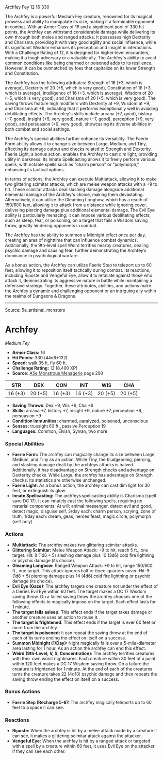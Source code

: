 <MonsterName/>Archfey</MonsterName>
<CreatureType/>Fey</CreatureType>
<CR/>12</CR>
<AC/>16</AC>
<HP/>330</HP>
<summary>The Archfey is a powerful Medium Fey creature, renowned for its magical prowess and ability to manipulate its size, making it a formidable opponent in combat. With an Armor Class of 16 and a significant pool of 330 hit points, the Archfey can withstand considerable damage while delivering its own through both melee and ranged attacks. It possesses high Dexterity and Charisma, providing it with very good agility and social influence, while its significant Wisdom enhances its perception and insight in interactions. With a Challenge Rating of 12, it is designed for higher-level encounters, making it a tough adversary or a valuable ally. The Archfey's ability to avoid common conditions like being charmed or poisoned adds to its resilience. However, it can be outmatched by foes that capitalize on its lower Strength and Constitution.</summary>

<detail>

The Archfey has the following attributes: Strength of 16 (+3, which is average), Dexterity of 20 (+5, which is very good), Constitution of 16 (+3, which is average), Intelligence of 16 (+3, which is average), Wisdom of 20 (+5, which is very good), and Charisma of 20 (+5, which is very good). The saving throws feature high modifiers with Dexterity at +9, Wisdom at +9, and Charisma at +9, indicating that it performs exceptionally well in avoiding debilitating effects. The Archfey's skills include arcana (+7, good), history (+7, good), insight (+9, very good), nature (+7, good), perception (+9, very good), and persuasion (+9, very good), showcasing its diverse abilities in both combat and social settings.

The Archfey's special abilities further enhance its versatility. The Faerie Form ability allows it to change size between Large, Medium, and Tiny, affecting its damage output and checks related to Strength and Dexterity. Faerie Light, a bonus action, enables the Archfey to cast dim light, providing utility in darkness. Its Innate Spellcasting allows it to freely perform various spells, with notable spells such as "charm person" or "polymorph," enhancing its tactical options. 

In terms of actions, the Archfey can execute Multiattack, allowing it to make two glittering scimitar attacks, which are melee weapon attacks with a +9 to hit. These scimitar attacks deal slashing damage alongside additional elemental damage of the Archfey's choice, making them devastating. Alternatively, it can utilize the Gleaming Longbow, which has a reach of 150/600 feet, allowing it to attack from a distance while ignoring cover, delivering piercing damage plus additional elemental damage. The Evil Eye ability is particularly menacing; it can impose various debilitating effects, such as sleep, fear, or poisoning, on a target that fails a Wisdom saving throw, greatly hindering opponents in combat.

The Archfey has the ability to summon a Midnight effect once per day, creating an area of nighttime that can influence combat dynamics. Additionally, the 9th-level spell Weird terrifies nearby creatures, dealing psychic damage and causing fear, further demonstrating the Archfey’s dominance in psychological warfare.

As a bonus action, the Archfey can utilize Faerie Step to teleport up to 60 feet, allowing it to reposition itself tactically during combat. Its reactions, including Riposte and Vengeful Eye, allow it to retaliate against those who attack it, demonstrating its aggressive nature in battle while maintaining a defensive strategy. Together, these attributes, abilities, and actions make the Archfey a dynamic and challenging opponent or an intriguing ally within the realms of Dungeons & Dragons.</detail>



---

Source: 5e_artisinal_monsters

# Archfey

*Medium* *Fey*

- **Armor Class:** 16
- **Hit Points:** 330 (44d8+132)
- **Speed:** walk 35 ft. fly 60 ft.
- **Challenge Rating:** 12 (8,400 XP)
- **Source:** [A5e Monstrous Menagerie](https://enpublishingrpg.com/products/level-up-monstrous-menagerie-a5e) page 200

| STR | DEX | CON | INT | WIS | CHA |
| --- | --- | --- | --- | --- | --- |
| 16 (+3) | 20 (+5) | 16 (+3) | 16 (+3) | 20 (+5) | 20 (+5) |

- **Saving Throws**: Dex +9, Wis +9, Cha +9
- **Skills:** arcana +7, history +7, insight +9, nature +7, perception +9, persuasion +9
- **Condition Immunities:** charmed, paralyzed, poisoned, unconscious
- **Senses:** truesight 60 ft., passive Perception 19
- **Languages:** Common, Elvish, Sylvan, two more

### Special Abilities

- **Faerie Form:** The archfey can magically change its size between Large, Medium, and Tiny as an action. While Tiny, the bludgeoning, piercing, and slashing damage dealt by the archfeys attacks is halved. Additionally, it has disadvantage on Strength checks and advantage on Dexterity checks. While Large, the archfey has advantage on Strength checks. Its statistics are otherwise unchanged.
- **Faerie Light:** As a bonus action, the archfey can cast dim light for 30 feet, or extinguish its glow.
- **Innate Spellcasting:** The archfeys spellcasting ability is Charisma (spell save DC 17). It can innately cast the following spells, requiring no material components: At will: animal messenger, detect evil and good, detect magic, disguise self, 3/day each: charm person, scrying, zone of truth, 1/day each: dream, geas, heroes feast, magic circle, polymorph (self only)

### Actions

- **Multiattack:** The archfey makes two glittering scimitar attacks.
- **Glittering Scimitar:** Melee Weapon Attack: +9 to hit, reach 5 ft., one target. Hit: 8 (1d6 + 5) slashing damage plus 10 (3d6) cold  fire  lightning  or psychic damage (its choice).
- **Gleaming Longbow:** Ranged Weapon Attack: +9 to hit, range 150/600 ft., one target. This attack ignores half or three-quarters cover. Hit: 9 (1d8 + 5) piercing damage plus 14 (4d6) cold  fire  lightning  or psychic damage (its choice).
- **Evil Eye (Gaze):** The archfey targets one creature not under the effect of a faeries Evil Eye within 60 feet. The target makes a DC 17 Wisdom saving throw. On a failed saving throw  the archfey chooses one of the following effects to magically impose on the target. Each effect lasts for 1 minute.
- **The target falls asleep:** This effect ends if the target takes damage or another creature uses an action to rouse it.
- **The target is frightened:** This effect ends if the target is ever 60 feet or more from the archfey.
- **The target is poisoned:** It can repeat the saving throw at the end of each of its turns  ending the effect on itself on a success.
- **Summon Midnight (1/Day):** Night magically falls over a 5-mile-diameter area  lasting for 1 hour. As an action  the archfey can end this effect.
- **Weird (9th-Level; V, S, Concentration):** The archfey terrifies creatures with their own worst nightmares. Each creature within 30 feet of a point within 120 feet makes a DC 17 Wisdom saving throw. On a failure  the creature is frightened for 1 minute. At the end of each of the creatures turns  the creature takes 22 (4d10) psychic damage and then repeats the saving throw  ending the effect on itself on a success.

### Bonus Actions

- **Faerie Step (Recharge 5-6):** The archfey magically teleports up to 60 feet to a space it can see.

### Reactions

- **Riposte:** When the archfey is hit by a melee attack made by a creature it can see, it makes a glittering scimitar attack against the attacker.
- **Vengeful Eye:** When the archfey is hit by a ranged attack or targeted with a spell by a creature within 60 feet, it uses Evil Eye on the attacker if they can see each other.




